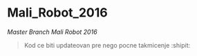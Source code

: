 # Mali_Robot_2016
*Master Branch Mali Robot 2016*
>Kod ce biti updateovan pre nego pocne takmicenje :shipit:

